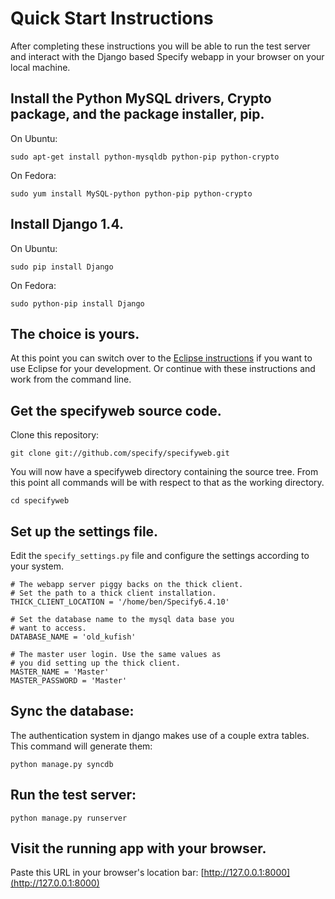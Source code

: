 Quick Start Instructions
========================

After completing these instructions you will be able to run the test
server and interact with the Django based Specify webapp in your
browser on your local machine.


Install the Python MySQL drivers, Crypto package, and the package installer, pip.
---------------------------------------------------------------------------------
On Ubuntu:

    sudo apt-get install python-mysqldb python-pip python-crypto

On Fedora:

    sudo yum install MySQL-python python-pip python-crypto

Install Django 1.4.
-------------------
On Ubuntu:

    sudo pip install Django

On Fedora:

    sudo python-pip install Django

The choice is yours.
--------------------
At this point you can switch over to the [Eclipse
instructions](README-ECLIPSE.md) if you want to use Eclipse for your
development. Or continue with these instructions and work from the
command line.

Get the specifyweb source code.
----------------------------------
Clone this repository:

    git clone git://github.com/specify/specifyweb.git

You will now have a specifyweb directory containing the source
tree. From this point all commands will be with respect to that as the
working directory.

    cd specifyweb

Set up the settings file.
-------------------------
Edit the `specify_settings.py` file and configure the settings
according to your system.

    # The webapp server piggy backs on the thick client.
    # Set the path to a thick client installation.
    THICK_CLIENT_LOCATION = '/home/ben/Specify6.4.10'

    # Set the database name to the mysql data base you
    # want to access.
    DATABASE_NAME = 'old_kufish'

    # The master user login. Use the same values as
    # you did setting up the thick client.
    MASTER_NAME = 'Master'
    MASTER_PASSWORD = 'Master'

Sync the database:
------------------
The authentication system in django makes use of a couple extra tables. This
command will generate them:

    python manage.py syncdb

Run the test server:
--------------------

    python manage.py runserver


Visit the running app with your browser.
----------------------------------------
Paste this URL in your browser's location bar:
[http://127.0.0.1:8000](http://127.0.0.1:8000)
